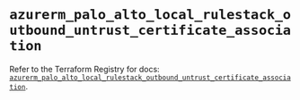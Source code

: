 # `azurerm_palo_alto_local_rulestack_outbound_untrust_certificate_association`

Refer to the Terraform Registry for docs: [`azurerm_palo_alto_local_rulestack_outbound_untrust_certificate_association`](https://registry.terraform.io/providers/hashicorp/azurerm/3.104.2/docs/resources/palo_alto_local_rulestack_outbound_untrust_certificate_association).
